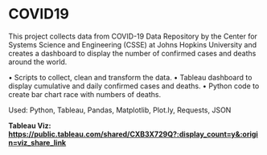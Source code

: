 # COVID19


This project collects data from COVID-19 Data Repository by the Center for Systems Science and Engineering (CSSE) at Johns Hopkins University and creates a dashboard to display the number of confirmed cases and deaths around the world.

•	Scripts to collect, clean and transform the data.
•	Tableau dashboard to display cumulative and daily confirmed cases and deaths. 
•	Python code to create bar chart race with numbers of deaths.

Used: Python, Tableau, Pandas, Matplotlib, Plot.ly, Requests, JSON

<b>Tableau Viz:
https://public.tableau.com/shared/CXB3X729Q?:display_count=y&:origin=viz_share_link
